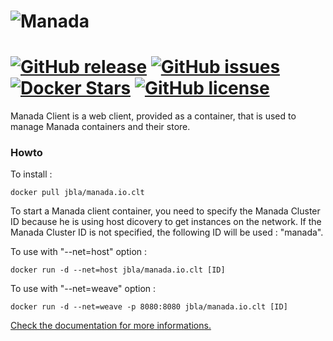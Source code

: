 ![Manada](http://files.gandi.ws/gandi76242/image/logo_full.png)
=====
[![GitHub release](https://img.shields.io/github/release/j8la/manada-client.svg)](https://github.com/j8la/manada-client)
[![GitHub issues](https://img.shields.io/github/issues/j8la/manada-client.svg)](https://github.com/j8la/manada-client/issues)
[![Docker Stars](https://img.shields.io/docker/pulls/jbla/manada.io.clt.svg)](https://hub.docker.com/r/jbla/manada.io.clt/)
[![GitHub license](https://img.shields.io/badge/license-AGPL-red.svg)](https://raw.githubusercontent.com/j8la/manada-client/master/LICENSE)
=====
Manada Client is a web client, provided as a container, that is used to manage Manada containers and their store.

### Howto

To install :
```
docker pull jbla/manada.io.clt
```

To start a Manada client container, you need to specify the Manada Cluster ID because he is using host dicovery to get instances on the network. If the Manada Cluster ID is not specified, the following ID will be used : "manada".

To use with "--net=host" option :
```
docker run -d --net=host jbla/manada.io.clt [ID]
```

To use with "--net=weave" option :
```
docker run -d --net=weave -p 8080:8080 jbla/manada.io.clt [ID]
```

[Check the documentation for more informations.](https://github.com/j8la/manada/wiki)
